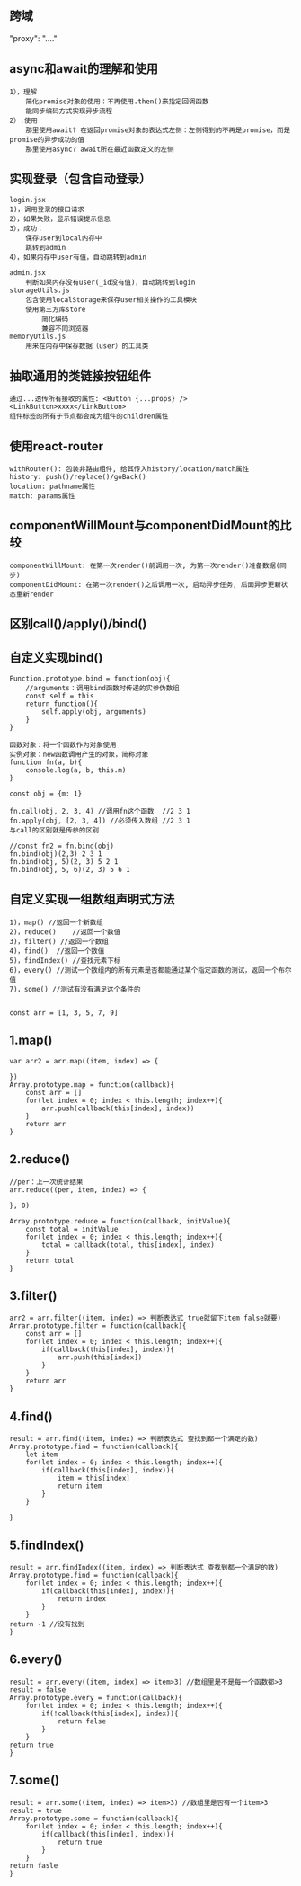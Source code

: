 ## 跨域
   "proxy": "...."

## async和await的理解和使用
    1），理解
        简化promise对象的使用：不再使用.then()来指定回调函数
        能同步编码方式实现异步流程
    2）.使用
        那里使用await? 在返回promise对象的表达式左侧：左侧得到的不再是promise，而是promise的异步成功的值
        那里使用async? await所在最近函数定义的左侧
## 实现登录（包含自动登录）
    login.jsx
    1)，调用登录的接口请求
    2），如果失败，显示错误提示信息
    3），成功：
        保存user到local内存中
        跳转到admin
    4），如果内存中user有值，自动跳转到admin

    admin.jsx
        判断如果内存没有user(_id没有值)，自动跳转到login
    storageUtils.js
        包含使用localStorage来保存user相关操作的工具模块
        使用第三方库store 
            简化编码
            兼容不同浏览器
    memoryUtils.js
        用来在内存中保存数据（user）的工具类

## 抽取通用的类链接按钮组件
    通过...透传所有接收的属性: <Button {...props} />    <LinkButton>xxxx</LinkButton>
    组件标签的所有子节点都会成为组件的children属性

## 使用react-router
    withRouter(): 包装非路由组件, 给其传入history/location/match属性
    history: push()/replace()/goBack()
    location: pathname属性
    match: params属性
## componentWillMount与componentDidMount的比较
    componentWillMount: 在第一次render()前调用一次, 为第一次render()准备数据(同步)
    componentDidMount: 在第一次render()之后调用一次, 启动异步任务, 后面异步更新状态重新render

## 区别call()/apply()/bind()
## 自定义实现bind()

    Function.prototype.bind = function(obj){
        //arguments：调用bind函数时传递的实参伪数组
        const self = this
        return function(){
            self.apply(obj, arguments)
        }
    }

    函数对象：将一个函数作为对象使用
    实例对象：new函数调用产生的对象，简称对象
    function fn(a, b){
        console.log(a, b, this.m)
    }

    const obj = {m: 1}

    fn.call(obj, 2, 3, 4) //调用fn这个函数  //2 3 1
    fn.apply(obj, [2, 3, 4]) //必须传入数组 //2 3 1  
    与call的区别就是传参的区别

    //const fn2 = fn.bind(obj)
    fn.bind(obj)(2,3) 2 3 1
    fn.bind(obj, 5)(2, 3) 5 2 1
    fn.bind(obj, 5, 6)(2, 3) 5 6 1
## 自定义实现一组数组声明式方法
    1)，map() //返回一个新数组
    2)，reduce()    //返回一个数值
    3)，filter() //返回一个数组
    4)，find()  //返回一个数值
    5)，findIndex() //查找元素下标
    6)，every() //测试一个数组内的所有元素是否都能通过某个指定函数的测试，返回一个布尔值
    7)，some() //测试有没有满足这个条件的

   
    const arr = [1, 3, 5, 7, 9] 
## 1.map()
    var arr2 = arr.map((item, index) => {

    })
    Array.prototype.map = function(callback){
        const arr = []
        for(let index = 0; index < this.length; index++){
            arr.push(callback(this[index], index))
        }
        return arr
    }
## 2.reduce()
    //per：上一次统计结果
    arr.reduce((per, item, index) => {

    }, 0)

    Array.prototype.reduce = function(callback, initValue){
        const total = initValue
        for(let index = 0; index < this.length; index++){
            total = callback(total, this[index], index)
        }
        return total
    }
## 3.filter()
    arr2 = arr.filter((item, index) => 判断表达式 true就留下item false就要)
    Arrar.prototype.filter = function(callback){
        const arr = []
        for(let index = 0; index < this.length; index++){
            if(callback(this[index], index)){
                arr.push(this[index])
            }
        }
        return arr
    }
## 4.find()
    result = arr.find((item, index) => 判断表达式 查找到都一个满足的数)
    Array.prototype.find = function(callback){
        let item
        for(let index = 0; index < this.length; index++){
            if(callback(this[index], index)){
                item = this[index]
                return item
            }
        }
        
    }
## 5.findIndex()
    result = arr.findIndex((item, index) => 判断表达式 查找到都一个满足的数)
    Array.prototype.find = function(callback){
        for(let index = 0; index < this.length; index++){
            if(callback(this[index], index)){
                return index
            }
        }
    return -1 //没有找到
    }
## 6.every() 
    result = arr.every((item, index) => item>3) //数组里是不是每一个函数都>3  result = false
    Array.prototype.every = function(callback){
        for(let index = 0; index < this.length; index++){
            if(!callback(this[index], index)){
                return false
            }
        }
    return true
    }
## 7.some()

    result = arr.some((item, index) => item>3) //数组里是否有一个item>3 result = true
    Array.prototype.some = function(callback){
        for(let index = 0; index < this.length; index++){
            if(callback(this[index], index)){
                return true
            }
        }
    return fasle
    }

